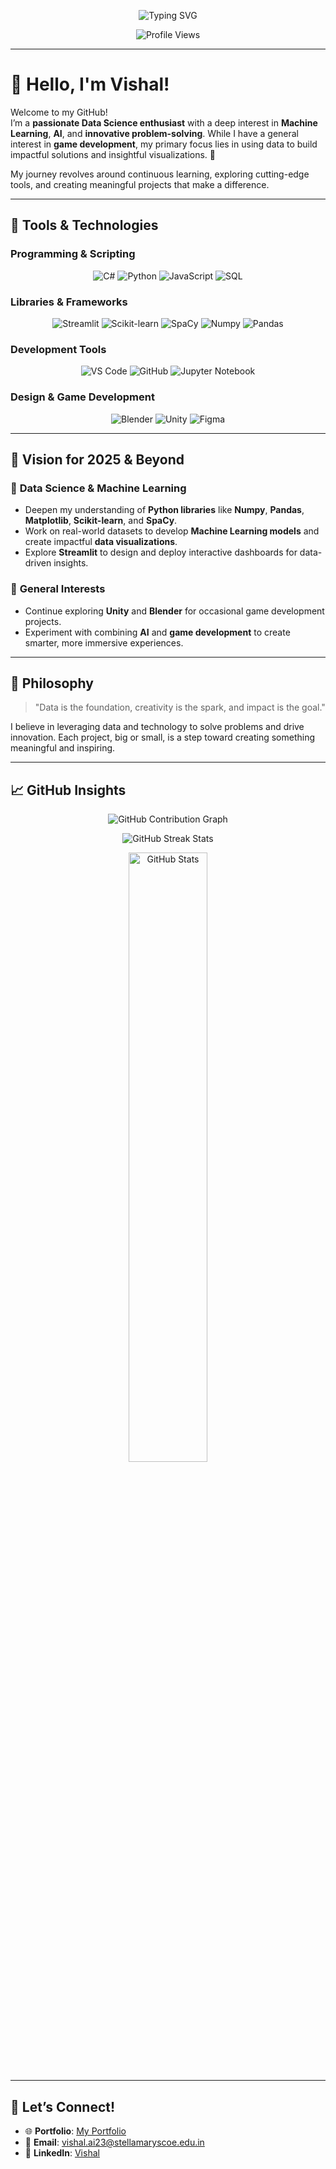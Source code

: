 <p align="center">
  <img src="https://readme-typing-svg.herokuapp.com?font=Fira+Code&pause=1000&color=00C4FF&center=true&vCenter=true&width=500&lines=Welcome+to+My+GitHub!;Exploring+Data%2C+Code%2C+and+Innovation!;Passionate+Learner+|+Data+Science+Enthusiast!" alt="Typing SVG" />
</p>

<p align="center">
  <img src="https://komarev.com/ghpvc/?username=Vishal-46&label=Profile%20views&color=0e75b6&style=flat" alt="Profile Views" />
</p>

---

# 👋 **Hello, I'm Vishal!**

Welcome to my GitHub!  
I’m a **passionate Data Science enthusiast** with a deep interest in **Machine Learning**, **AI**, and **innovative problem-solving**. While I have a general interest in **game development**, my primary focus lies in using data to build impactful solutions and insightful visualizations. 🚀  

My journey revolves around continuous learning, exploring cutting-edge tools, and creating meaningful projects that make a difference.

---

## 🔧 **Tools & Technologies**

### **Programming & Scripting**
<div align="center">
  <img src="https://img.shields.io/badge/C%23-239120?style=flat&logo=csharp&logoColor=white" alt="C#">
  <img src="https://img.shields.io/badge/Python-3776AB?style=flat&logo=python&logoColor=white" alt="Python">
  <img src="https://img.shields.io/badge/JavaScript-F7DF1E?style=flat&logo=javascript&logoColor=black" alt="JavaScript">
  <img src="https://img.shields.io/badge/SQL-003B57?style=flat&logo=sqlite&logoColor=white" alt="SQL">
</div>

### **Libraries & Frameworks**
<div align="center">
  <img src="https://img.shields.io/badge/Streamlit-FF4B4B?style=flat&logo=streamlit&logoColor=white" alt="Streamlit">
  <img src="https://img.shields.io/badge/Scikit--Learn-F7931E?style=flat&logo=scikitlearn&logoColor=white" alt="Scikit-learn">
  <img src="https://img.shields.io/badge/SpaCy-09A3D5?style=flat&logo=spacy&logoColor=white" alt="SpaCy">
  <img src="https://img.shields.io/badge/Numpy-013243?style=flat&logo=numpy&logoColor=white" alt="Numpy">
  <img src="https://img.shields.io/badge/Pandas-150458?style=flat&logo=pandas&logoColor=white" alt="Pandas">
</div>

### **Development Tools**
<div align="center">
  <img src="https://img.shields.io/badge/VS%20Code-0078D4?style=flat&logo=visualstudiocode&logoColor=white" alt="VS Code">
  <img src="https://img.shields.io/badge/GitHub-181717?style=flat&logo=github&logoColor=white" alt="GitHub">
  <img src="https://img.shields.io/badge/Jupyter-F37626?style=flat&logo=jupyter&logoColor=white" alt="Jupyter Notebook">
</div>

### **Design & Game Development**
<div align="center">
  <img src="https://img.shields.io/badge/Blender-F5792A?style=flat&logo=blender&logoColor=white" alt="Blender">
  <img src="https://img.shields.io/badge/Unity-000000?style=flat&logo=unity&logoColor=white" alt="Unity">
  <img src="https://img.shields.io/badge/Figma-F24E1E?style=flat&logo=figma&logoColor=white" alt="Figma">
</div>

---

## 🎯 **Vision for 2025 & Beyond**

### 🌟 **Data Science & Machine Learning**
- Deepen my understanding of **Python libraries** like **Numpy**, **Pandas**, **Matplotlib**, **Scikit-learn**, and **SpaCy**.  
- Work on real-world datasets to develop **Machine Learning models** and create impactful **data visualizations**.  
- Explore **Streamlit** to design and deploy interactive dashboards for data-driven insights.

### 🚀 **General Interests**
- Continue exploring **Unity** and **Blender** for occasional game development projects.  
- Experiment with combining **AI** and **game development** to create smarter, more immersive experiences.

---

## 💬 **Philosophy**
> "Data is the foundation, creativity is the spark, and impact is the goal."

I believe in leveraging data and technology to solve problems and drive innovation. Each project, big or small, is a step toward creating something meaningful and inspiring.

---

## 📈 **GitHub Insights**

<p align="center">
  <img src="https://github-readme-activity-graph.vercel.app/graph?username=Vishal-46&theme=radical" alt="GitHub Contribution Graph" />
</p>

<p align="center">
  <img src="https://github-readme-streak-stats.herokuapp.com/?user=Vishal-46&theme=radical" alt="GitHub Streak Stats">
</p>

<p align="center">
  <img src="https://github-readme-stats.vercel.app/api?username=Vishal-46&show_icons=true&theme=radical" alt="GitHub Stats" width="50%">
</p>

---

## 🤝 **Let’s Connect!**
- 🌐 **Portfolio**: [My Portfolio](https://vishal-46.github.io/Vishal-Portfolio/)  
- 📧 **Email**: [vishal.ai23@stellamaryscoe.edu.in](mailto:vishal.ai23@stellamaryscoe.edu.in)  
- 🔗 **LinkedIn**: [Vishal](www.linkedin.com/in/vishaln24)  

